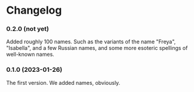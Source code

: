 # Changelog

### 0.2.0 (not yet)
Added roughly 100 names. Such as the variants of the name "Freya",
"Isabella", and a few Russian names, and some more esoteric spellings
of well-known names.

### 0.1.0 (2023-01-26)
The first version. We added names, obviously.
